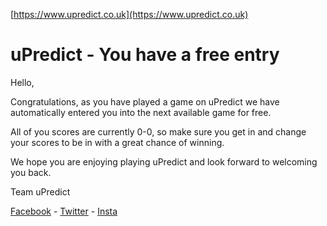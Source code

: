 <Centre>[https://www.upredict.co.uk](https://www.upredict.co.uk)</Centre>

# uPredict - You have a free entry

Hello,

Congratulations, as you have played a game on uPredict we have automatically entered you into the next available game for free.

All of you scores are currently 0-0, so make sure you get in and change your scores to be in with a great chance of winning.

We hope you are enjoying playing uPredict and look forward to welcoming you back.

Team uPredict

<Centre>[Facebook](https://www.facebook.com/upredict) - [Twitter](https://twitter.com/upredict_it/) - [Insta](https://www.instagram.com/upredict_it/)</Centre>